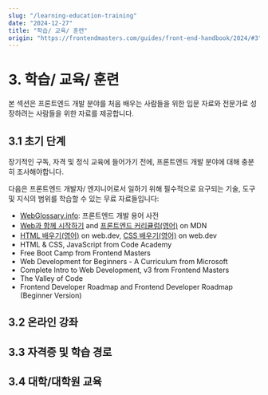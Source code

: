 ```yaml
---
slug: "/learning-education-training"
date: "2024-12-27"
title: "학습/ 교육/ 훈련"
origin: "https://frontendmasters.com/guides/front-end-handbook/2024/#3"
---
```


# 3. 학습/ 교육/ 훈련

본 섹션은 프론트엔드 개발 분야를 처음 배우는 사람들을 위한 입문 자료와 전문가로 성장하려는 사람들을 위한 자료를 제공합니다.

## 3.1 초기 단계

장기적인 구독, 자격 및 정식 교육에 들어가기 전에, 프론트엔드 개발 분야에 대해 충분히 조사해야합니다.

다음은 프론트엔드 개발자/ 엔지니어로서 일하기 위해 필수적으로 요구되는 기술, 도구 및 지식의 범위를 학습할 수 있는 무료 자료들입니다:

- [WebGlossary.info](https://webglossary.info/): 프론트엔드 개발 용어 사전
- [Web과 함께 시작하기](https://developer.mozilla.org/ko/docs/Learn_web_development/Getting_started/Your_first_website) and [프론트엔드 커리큘럼(영어)](https://developer.mozilla.org/en-US/curriculum/) on MDN
- [HTML 배우기(영어)](https://web.dev/learn/html) on web.dev, [CSS 배우기(영어)](https://web.dev/learn/css) on web.dev
- HTML & CSS, JavaScript from Code Academy
- Free Boot Camp from Frontend Masters
- Web Development for Beginners - A Curriculum from Microsoft
- Complete Intro to Web Development, v3 from Frontend Masters
- The Valley of Code
- Frontend Developer Roadmap and Frontend Developer Roadmap (Beginner Version)

## 3.2 온라인 강좌

## 3.3 자격증 및 학습 경로

## 3.4 대학/대학원 교육
